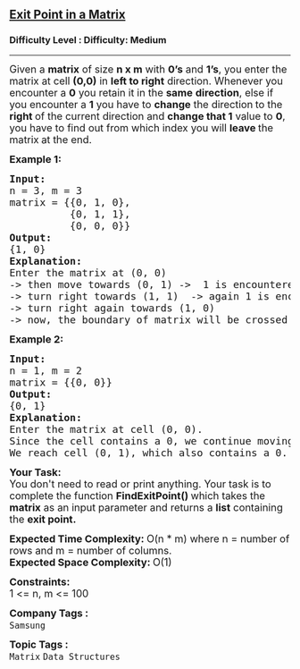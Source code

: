<h2><a href="https://www.geeksforgeeks.org/problems/exit-point-in-a-matrix0905/1">Exit Point in a Matrix</a></h2><h3>Difficulty Level : Difficulty: Medium</h3><hr><div class="problems_problem_content__Xm_eO"><p><span style="font-size: 18px;">Given a <strong>matrix</strong> of size <strong>n x m</strong> with <strong>0’s</strong> and <strong>1’s</strong>, you enter the matrix at cell <strong>(0,0)</strong> in <strong>left to right</strong> direction. Whenever you encounter a <strong>0</strong> you retain it in the <strong>same</strong> <strong>direction</strong>, else if you encounter a <strong>1</strong> you have to <strong>change</strong> the direction<strong> </strong>to the <strong>right </strong>of the current direction and <strong>change that 1</strong> value to <strong>0</strong>, you have to find out from which index you will <strong>leave </strong>the matrix<strong> </strong>at the end.</span></p>
<p><span style="font-size: 18px;"><strong>Example 1:</strong></span></p>
<pre><span style="font-size: 18px;"><strong>Input: <br></strong>n = 3, m = 3<strong><br></strong>matrix = {{0, 1, 0},
          {0, 1, 1}, <br>          {0, 0, 0}}
<strong>Output: <br></strong>{1, 0}
<strong>Explanation: <br></strong>Enter the matrix at (0, 0) <br>-&gt; then move towards (0, 1) -&gt;  1 is encountered <br>-&gt; turn right towards (1, 1)  -&gt; again 1 is encountered <br>-&gt; turn right again towards (1, 0) <br>-&gt; now, the boundary of matrix will be crossed -&gt;hence, exit point reached at 1, 0..</span>
</pre>
<p><span style="font-size: 18px;"><strong>Example 2:</strong></span></p>
<pre><span style="font-size: 18px;"><strong>Input: <br></strong>n = 1, m = 2<strong><br></strong>matrix = {{0, 0}}
<strong>Output: <br></strong>{0, 1}<br><strong>Explanation: <br></strong>Enter the matrix at cell (0, 0).
Since the cell contains a 0, we continue moving in the same direction.
We reach cell (0, 1), which also contains a 0. So, we continue moving in the same direction, we exit the matrix from cell (0, 1).<br></span></pre>
<p><span style="font-size: 18px;"><strong>Your Task:</strong><br>You don't need to read or print anything. Your task is to complete the function&nbsp;<strong>FindExitPoint()&nbsp;</strong>which takes the <strong>matrix</strong> as an input parameter and returns a <strong>list</strong> containing the <strong>exit point.</strong></span></p>
<p><span style="font-size: 18px;"><strong>Expected Time Complexity: </strong>O(n * m) where n = number of rows and m = number of columns.<br><strong>Expected Space Complexity:&nbsp;</strong>O(1)</span></p>
<p><span style="font-size: 18px;"><strong>Constraints:</strong><br>1 &lt;= n, m &lt;= 100</span></p></div><p><span style=font-size:18px><strong>Company Tags : </strong><br><code>Samsung</code>&nbsp;<br><p><span style=font-size:18px><strong>Topic Tags : </strong><br><code>Matrix</code>&nbsp;<code>Data Structures</code>&nbsp;